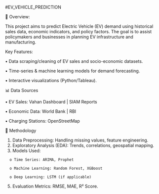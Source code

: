 #EV_VEHICLE_PREDICTION

🚀 Overview:

  This project aims to predict Electric Vehicle (EV) demand using historical sales data, economic indicators, and policy factors. The goal is to assist policymakers and businesses in planning EV infrastructure and   manufacturing.
  
Key Features:

  •	Data scraping/cleaning of EV sales and socio-economic datasets.
  
  •	Time-series & machine learning models for demand forecasting.
  
  •	Interactive visualizations (Python/Tableau).
  
📊 Data Sources

  •	EV Sales: Vahan Dashboard | SIAM Reports
  
  •	Economic Data: World Bank | RBI
  
  •	Charging Stations: OpenStreetMap
  
🧠 Methodology
  1.	Data Preprocessing: Handling missing values, feature engineering.
  2.	Exploratory Analysis (EDA): Trends, correlations, geospatial mapping.
  3.	Models Used:
	
      o	Time Series: ARIMA, Prophet
    	
      o	Machine Learning: Random Forest, XGBoost
    	
      o	Deep Learning: LSTM (if applicable)
  5.	Evaluation Metrics: RMSE, MAE, R² Score.
